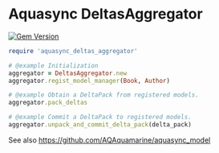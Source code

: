 Aquasync DeltasAggregator
===

[![Gem Version](https://badge.fury.io/rb/aquasync_deltas_aggregator.svg)](http://badge.fury.io/rb/aquasync_deltas_aggregator)

```rb
require 'aquasync_deltas_aggregator'

# @example Initialization
aggregator = DeltasAggregator.new
aggregator.regist_model_manager(Book, Author)

# @example Obtain a DeltaPack from registered models.
aggregator.pack_deltas

# @example Commit a DeltaPack to registered models.
aggregator.unpack_and_commit_delta_pack(delta_pack)
```

See also https://github.com/AQAquamarine/aquasync_model